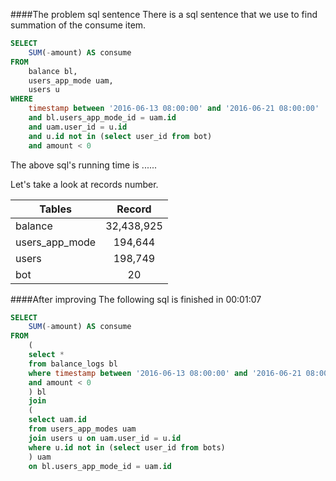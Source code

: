####The problem sql sentence
There is a sql sentence that we use to find summation of the consume item. 
```sql
SELECT 
    SUM(-amount) AS consume
FROM
    balance bl,
    users_app_mode uam,
    users u
WHERE
    timestamp between '2016-06-13 08:00:00' and '2016-06-21 08:00:00' 
    and bl.users_app_mode_id = uam.id
    and uam.user_id = u.id
    and u.id not in (select user_id from bot)
    and amount < 0
```
The above sql's running time is ......

Let's take a look at records number.

| Tables        | Record       |
| ------------- |:------------:|
| balance       |    32,438,925|
| users_app_mode|       194,644|
| users         |       198,749|
| bot           |            20|

####After improving
The following sql is finished in 00:01:07
```sql
SELECT 
    SUM(-amount) AS consume
FROM
    (
    select *
    from balance_logs bl
    where timestamp between '2016-06-13 08:00:00' and '2016-06-21 08:00:00'
    and amount < 0
    ) bl
    join
    (
    select uam.id
    from users_app_modes uam
    join users u on uam.user_id = u.id
    where u.id not in (select user_id from bots)
    ) uam
    on bl.users_app_mode_id = uam.id
```
